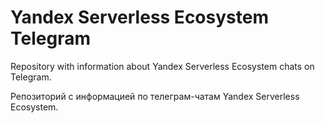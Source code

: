 # Yandex Serverless Ecosystem Telegram

Repository with information about Yandex Serverless Ecosystem chats on Telegram.

Репозиторий с информацией по телеграм-чатам Yandex Serverless Ecosystem.